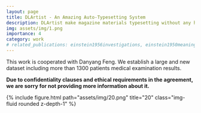 ```yaml
---
layout: page
title: DLArtist - An Amazing Auto-Typesetting System 
description: DLArtist make magazine materials typesetting without any human effort!
img: assets/img/1.png
importance: 4
category: work
# related_publications: einstein1956investigations, einstein1950meaning
---
```

<p>This work is cooperated with Danyang Feng. We establish a large and new dataset including more than 1300 patients medical examination results.</p>

<p><b>Due to confidentiality clauses and ethical requirements in the agreement, we are sorry for not providing more information about it.</b></p>


<div class="row">
    <div class="col-sm mt-3 mt-md-0">
        {% include figure.html path="assets/img/20.png" title="20" class="img-fluid rounded z-depth-1" %}
    </div>
</div>












